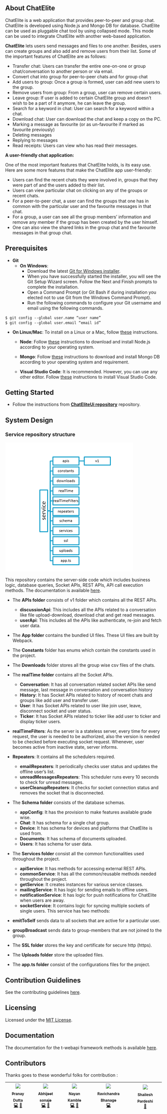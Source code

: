 ##	About ChatElite

ChatElite is a web application that provides peer-to-peer and group chat. ChatElite is developed using Node.js and Mongo DB for database. ChatElite can be used as pluggable chat tool by using collapsed mode. This mode can be used to integrate ChatElite with another web-based application.

**ChatElite** lets users send messages and files to one another. Besides, users can create groups and also add and remove users from their list. Some of the important features of ChatElite are as follows:

*	Transfer chat: Users can transfer the entire one-on-one or group chat/conversation to another person or via email.
*	Convert chat into group for peer-to-peer chats and for group chat
*	Add users to group: Once a group is formed, user can add new users to the group.
*	Remove users from group: From a group, user can remove certain users.
*	Leave group: If user is added to certain ChatElite group and doesn’t wish to be a part of it anymore, he can leave the group. 
*	Search for a keyword in chat: User can search for a keyword within a chat.
*	Download chat: User can download the chat and keep a copy on the PC.
*	Marking a message as favourite (or as un-favourite if marked as favourite previously)
*	Deleting messages
*	Replying to messages
*	Read receipts: Users can view who has read their messages.

**A user-friendly chat application:**

One of the most important features that ChatElite holds, is its easy use. Here are some more features that make the ChatElite app user-friendly:

*	Users can find the recent chats they were involved in, groups that they were part of and the users added to their list. 
*	Users can view particular chat on clicking on any of the groups or recent chats. 
*	For a peer-to-peer chat, a user can find the groups that one has in common with the particular user and the favourite messages in that chat. 
*	For a group, a user can see all the group members’ information and remove any member if the group has been created by the user himself. 
*	One can also view the shared links in the group chat and the favourite messages in that group chat. 


## Prerequisites

*	**Git**
    * **On Windows**:
	    * Download the latest [Git for Windows installer](https://gitforwindows.org/).
        * When you have successfully started the installer, you will see the Git Setup Wizard screen. Follow the Next and Finish prompts to complete the installation.
        * Open a Command Prompt (or Git Bash if during installation you elected not to use Git from the Windows Command Prompt).
        * Run the following commands to configure your Git username and email using the following commands. 


```
$ git config --global user.name “user name”
$ git config --global user.email “email id”
```


*	**On Linux/Mac**: To install on a Linux or a Mac, follow [these](https://git-scm.com/book/en/v2/Getting-Started-Installing-Git) instructions.

    *	**Node**: Follow [these](https://nodejs.org/en/download/) instructions to download and install Node.js according to your operating system.

    *	**Mongo**: Follow [these](https://docs.mongodb.com/manual/installation/#mongodb-community-edition) instructions to download and install Mongo DB according to your operating system and requirement.

    *	**Visual Studio Code**: It is recommended. However, you can use any other editor. Follow [these](https://code.visualstudio.com/download) instructions to install Visual Studio Code.

## Getting Started

* Follow the instructions from [**ChatEliteUi repository**](https://github.com/XoriantOpenSource/ChatEliteUi#execution-on-localhost) repository. 

##	System Design

###	Service repository structure

![Repository structure](./serviceStructure.png)

This repository contains the server-side code which includes business logic, database queries, Socket APIs, REST APIs, API call execution methods.
The documentation is available [here](https://xoriantopensource.github.io/ChatEliteService/).
 

*	The **APIs folder** consists of v1 folder which contains all the REST APIs.
    *	**discussionApi**: This includes all the APIs related to a conversation like file upload-download, download chat and get read messages.
    *	**userApi**: This includes all the APIs like authenticate, re-join and fetch user data.

*	The **App folder** contains the bundled UI files. These UI files are built by Webpack.

*	The **Constants** folder has enums which contain the constants used in the project.

*	The **Downloads** folder stores all the group wise csv files of the chats.

*	The **realTime folder** contains all the Socket APIs. 
    *	**Conversation**: It has all conversation related socket APIs like send message, last message in conversation and conversation history
    *	**History**: It has Socket APIs related to history of recent chats and groups like add user and transfer user. 
    *	**User**: It has Socket APIs related to user like join user, leave, disconnect socket and user status.
    *	**Ticker**: It has Socket APIs related to ticker like add user to ticker and display ticker users.

*	**realTimeFilters**: As the server is a stateless server, every time for every request, the user is needed to be authorized, also the version is needed to be checked before executing socket request. Whenever, user becomes active from inactive state, server informs.

*	**Repeaters**: It contains all the schedulers required. 
    *	**emailRepeaters**: It periodically checks user status and updates the offline user’s list.
    *	**unreadMessagesRepeaters**: This scheduler runs every 10 seconds to check for unread messages.
    *	**userCleanupRepeaters**: It checks for socket connection status and removes the socket that is disconnected.

*	The **Schema folder** consists of the database schemas. 
    *	**appConfig**: It has the provision to make features available grade wise.
    *	**Chat**: It has schema for a single chat group.
    *	**Device**: It has schema for devices and platforms that ChatElite is used from.
    *	**Documents**: It has schema of documents uploaded.
    *	**Users**: It has schema for user data.

*	The **Services folder** consist all the common functionalities used throughout the project.
    *	**apiService**: It has methods for accessing external REST APIs.
    *	**commonService**: It has all the common/reusable methods needed throughout the project.
    *	**getService**: It creates instances for various service classes. 
    *	**mailingService**: It has logic for sending emails to offline users.
    *	**notificationService**: It has logic for push notifications for ChatElite when users are away. 
    *	**socketService**: It contains logic for syncing multiple sockets of single users. This service has two methods:
*	**emitToSelf** sends data to all sockets that are active for a particular user. 
*	**groupBroadcast** sends data to group-members that are not joined to the group.

*	The **SSL folder** stores the key and certificate for secure http (https).

*	The **Uploads folder** store the uploaded files.

*	The **app.ts folder** consist of the configurations files for the project.

##	Contribution Guidelines

See the contributing guidelines [here](./CONTRIBUTING.md).

## Licensing

Licensed under the [MIT License](./LICENSE).

## Documentation

The documentation for the t-webapi framework methods is available [here](https://chatelite.xoriant.com:5465).

## Contributors

Thanks goes to these wonderful folks for contribution :

<!-- ALL-CONTRIBUTORS-LIST:START - Do not remove or modify this section -->
<!-- prettier-ignore -->
| [<img src="https://avatars3.githubusercontent.com/u/3788500?s=460&v=4" width="75px;"/><br /><sub><b>Pranay Dutta</b></sub>](https://github.com/pranaydutta89)<br /> [💻](#code-pranaydutta "Code")  [🤔](#ideas-pranaydutta "Ideas, Planning, & Feedback") | [<img src="https://avatars0.githubusercontent.com/u/11675384?s=460&v=4" width="75px;"/><br /><sub><b>Abhijeet sonaje</b></sub>](https://github.com/abhijeet2015)<br /> [💻](#code-abhijeetsonaje "Code")  [🤔](#ideas-abhijeetsonaje "Ideas, Planning, & Feedback") | [<img src="https://avatars0.githubusercontent.com/u/26872595?s=460&v=4" width="75px;"/><br /><sub><b>Nayan Kamble</b></sub>](https://github.com/nayankamble)<br /> [💻](#code-nayankamble "Code") [📖](#docs-nayankamble "Documentation") | [<img src="https://avatars3.githubusercontent.com/u/38063467?s=460&v=4" width="75px;"/><br /><sub><b>Ravichandra Bhanage</b></sub>](https://github.com/bhanage-ravic)<br /> [💻](#code-ravichandrabhanage "Code") | [<img src="https://avatars1.githubusercontent.com/u/6103654?s=460&v=4" width="75px;"/><br /><sub><b>Shailesh Pardeshi</b></sub>](https://github.com/shailesh757)<br />[🤔](#ideas-shaileshpardeshi "Ideas, Planning, & Feedback") |
| :---: | :---: | :---: | :---: | :---: |
<!-- ALL-CONTRIBUTORS-LIST:END -->

